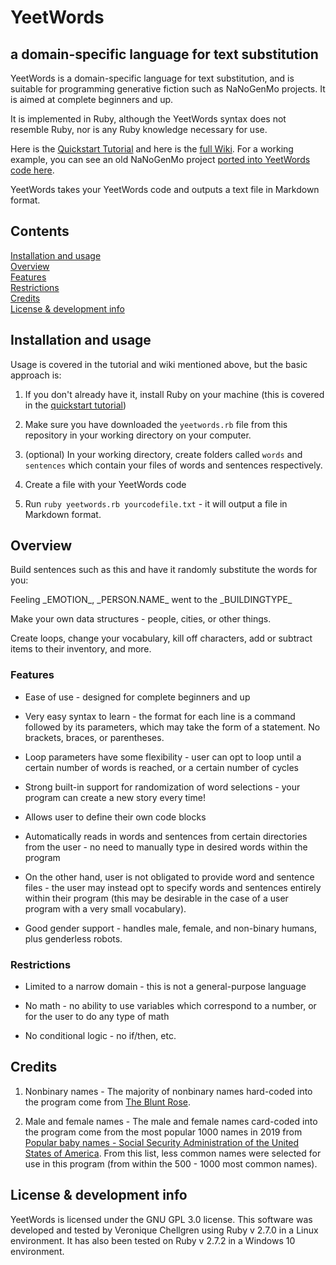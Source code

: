 # YeetWords
## a domain-specific language for text substitution

YeetWords is a domain-specific language for text substitution, and is suitable for programming generative fiction such as NaNoGenMo projects. It is aimed at complete beginners and up.

It is implemented in Ruby, although the YeetWords syntax does not resemble Ruby, nor is any Ruby knowledge necessary for use.

Here is the [Quickstart Tutorial](https://github.com/verachell/YeetWords/wiki/QuickStart-Tutorial) and here is the [full Wiki](https://github.com/verachell/YeetWords/wiki). For a working example, you can see an old NaNoGenMo project [ported into YeetWords code here](https://github.com/verachell/Horror-Story-Ported).

YeetWords takes your YeetWords code and outputs a text file in Markdown format.

## Contents

[Installation and usage](https://github.com/verachell/YeetWords/blob/main/README.md#installation-and-usage)  
[Overview](https://github.com/verachell/YeetWords/blob/main/README.md#overview)  
[Features](https://github.com/verachell/YeetWords/blob/main/README.md#features)  
[Restrictions](https://github.com/verachell/YeetWords/blob/main/README.md#restrictions)  
[Credits](https://github.com/verachell/YeetWords/blob/main/README.md#credits)  
[License & development info](https://github.com/verachell/YeetWords/blob/main/README.md#license--development-info)  

## Installation and usage

Usage is covered in the tutorial and wiki mentioned above, but the basic approach is:

1. If you don't already have it, install Ruby on your machine (this is covered in the [quickstart tutorial](https://github.com/verachell/YeetWords/wiki/QuickStart-Tutorial))

2. Make sure you have downloaded the ```yeetwords.rb``` file from this repository in your working directory on your computer.

3. (optional) In your working directory, create folders called ```words``` and ```sentences``` which contain your files of words and sentences respectively.

4. Create a file with your YeetWords code

5. Run ```ruby yeetwords.rb yourcodefile.txt``` - it will output a file in Markdown format.

## Overview

Build sentences such as this and have it randomly substitute the words for you:

Feeling \_EMOTION\_, \_PERSON.NAME\_ went to the \_BUILDINGTYPE\_

Make your own data structures - people, cities, or other things.

Create loops, change your vocabulary, kill off characters, add or subtract items to their inventory, and more.

### Features

- Ease of use - designed for complete beginners and up

- Very easy syntax to learn - the format for each line is a command followed by its parameters, which may take the form of a statement. No brackets, braces, or parentheses.

- Loop parameters have some flexibility - user can opt to loop until a certain number of words is reached, or a certain number of cycles

- Strong built-in support for randomization of word selections - your program can create a new story every time!

- Allows user to define their own code blocks

- Automatically reads in words and sentences from certain directories from the user - no need to manually type in desired words within the program

- On the other hand, user is not obligated to provide word and sentence files - the user may instead opt to specify words and sentences entirely within their program (this may be desirable in the case of a user program with a very small vocabulary).

- Good gender support - handles male, female, and non-binary humans, plus genderless robots.

### Restrictions

- Limited to a narrow domain - this is not a general-purpose language

- No math - no ability to use variables which correspond to a number, or for the user to do any type of math

- No conditional logic - no if/then, etc.

## Credits

1.  Nonbinary names - The majority of nonbinary names hard-coded into the program come from [The Blunt Rose](https://bluntrose.com/nonbinary-name-list/).

2.  Male and female names - The male and female names card-coded into the program come from the most popular 1000 names in 2019 from [Popular baby names - Social Security Administration of the United States of America](https://www.ssa.gov/cgi-bin/popularnames.cgi). From this list, less common names were selected for use in this program (from within the 500 - 1000 most common names).

## License & development info
YeetWords is licensed under the GNU GPL 3.0 license. This software was developed and tested by Veronique Chellgren using Ruby v 2.7.0 in a Linux environment. It has also been tested on Ruby v 2.7.2 in a Windows 10 environment.
